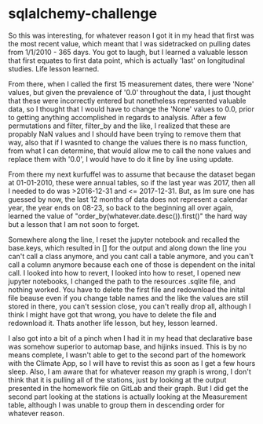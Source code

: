# sqlalchemy-challenge
So this was interesting, for whatever reason I got it in my head that first was the most recent value, which meant that I was sidetracked on pulling dates from 1/1/2010 - 365 days. You got to laugh, but I learned a valuable lesson that first equates to first data point, which is actually 'last' on longitudinal studies. Life lesson learned.

From there, when I called the first 15 measurement dates, there were 'None' values, but given the prevalence of '0.0' throughout the data, I just thought that these were incorrectly entered but nonetheless represented valuable data, so I thought that I would have to change the 'None' values  to 0.0, prior to getting anything accomplished in regards to analysis. 
After a few permutations and filter, filter_by and the like, I realized that these are propably NaN values and I should have been trying to remove them that way, also that if I wasnted to change the values there is no mass function, from what I can determine, that would allow me to call the none values and replace them with '0.0', I would have to do it line by line using update.

From there my next kurfuffel was to assume that because the dataset began at 01-01-2010, these were annual tables, so if the last year was 2017, then all I needed to do was >2016-12-31 and <= 2017-12-31. But, as Im sure one has guessed by now, the last 12 months of data does not represent a calendar year, the year ends on 08-23, so back to the beginning all over again, learned the value of "order_by(whatever.date.desc()).first()" the hard way but a lesson that I am not soon to forget.

Somewhere along the line, I reset the jupyter notebook and recalled the base.keys, which resulted in [] for the output and along down the line you can't call a class anymore, and you cant call a table anymore, and you can't call a column anymore because each one of those is dependent on the inital call. I looked into how to revert, I looked into how to reset, I opened new jupyter notebooks, I changed the path to the resources .sqlite file, and nothing worked. You have to delete the first file and redownload the inital file beause even if you change table names and the like the values are still stored in there, you can't session close, you can't really drop all, although I think I might have got that wrong, you have to delete the file and redownload it.
Thats another life lesson, but hey, lesson learned. 

I also got into a bit of a pinch when I had it in my head that declarative base was somehow superior to automap base, and hijinks insued. This is by no means complete, I wasn't able to get to the second part of the homework with the Climate App, so I will have to revist this as soon as I get a few hours sleep. Also, I am aware that for whatever reason my graph is wrong, I don't think that it is pulling all of the stations, just by looking at the output presented in the homework file on GitLab and their graph.
But I did get the second part looking at the stations is actually looking at the Measurement table, although I was unable to group them in descending order for whatever reason.
